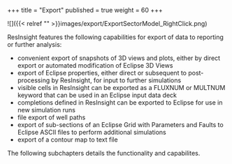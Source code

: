 +++
title = "Export"
published = true
weight = 60
+++

![]({{< relref "" >}}images/export/ExportSectorModel_RightClick.png) 

ResInsight features the following capabilities for export of data to reporting or further analysis:

- convenient export of snapshots of 3D views and plots, either by direct export or automated modification of Eclipse 3D Views
- export of Eclipse properties, either direct or subsequent to post-processing by ResInsight, for input to further simulations
- visible cells in ResInsight can be exported as a FLUXNUM or MULTNUM keyword that can be used in an Eclipse input data deck
- completions defined in ResInsight can be exported to Eclipse for use in new simulation runs
- file export of well paths
- export of sub-sections of an Eclipse Grid with Parameters and Faults to Eclipse ASCII files to perform additional simulations
- export of a contour map to text file

The following subchapters details the functionality and capabilites.

